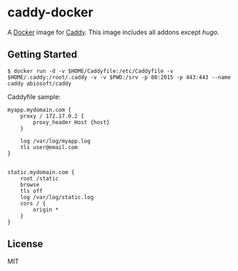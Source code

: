 # caddy-docker

A [Docker](http://docker.com) image for [Caddy](http://caddyserver.com). This image includes all addons except *hugo*.


## Getting Started

```
$ docker run -d -v $HOME/Caddyfile:/etc/Caddyfile -v $HOME/.caddy:/root/.caddy -v -v $PWD:/srv -p 80:2015 -p 443:443 --name caddy abiosoft/caddy
```

Caddyfile sample:

```
myapp.mydomain.com {
    proxy / 172.17.0.2 {
        proxy_header Host {host}
    }

    log /var/log/myapp.log
    tls user@email.com
}


static.mydomain.com {
    root /static
    browse
    tls off
    log /var/log/static.log
    cors / {
        origin *
    }
}
```

## License

MIT